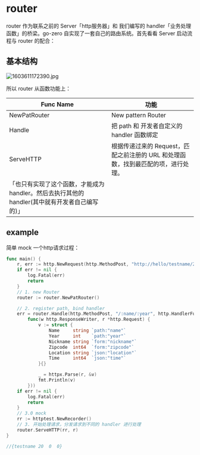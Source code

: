 # router

router 作为联系之前的 Server「http服务器」和 我们编写的 handler「业务处理函数」的桥梁。go-zero 自实现了一套自己的路由系统。首先看看 Server 启动流程与 router 的配合：


## 基本结构


![1603611172390.jpg](https://cdn.nlark.com/yuque/0/2020/jpeg/261626/1603611546447-8123358c-b86d-49f7-a0de-c875cf00d283.jpeg#align=left&display=inline&height=981&margin=%5Bobject%20Object%5D&name=1603611172390.jpg&originHeight=981&originWidth=1554&size=223352&status=done&style=none&width=1554)


所以 router 从函数功能上：



| **Func Name** | **功能** |
| --- | --- |
| NewPatRouter | New pattern Router |
| Handle | 把 path 和 开发者自定义的 handler 函数绑定 |
| ServeHTTP | 根据传递过来的 Request，匹配之前注册的 URL 和处理函数，找到最匹配的项，进行处理。
「也只有实现了这个函数，才能成为 handler。然后去执行其他的 handler(其中就有开发者自己编写的)」 |



## example


简单 mock 一个http请求过程：
```go
func main() {
	r, err := http.NewRequest(http.MethodPost, "http://hello/testname/20",nil)
	if err != nil {
		log.Fatal(err)
		return
	}
	// 1. new Router
	router := router.NewPatRouter()

	// 2. register path, bind handler
	err = router.Handle(http.MethodPost, "/:name/:year", http.HandlerFunc(
		func(w http.ResponseWriter, r *http.Request) {
			v := struct {
				Name     string `path:"name"`
				Year     int    `path:"year"`
				Nickname string `form:"nickname"`
				Zipcode  int64  `form:"zipcode"`
				Location string `json:"location"`
				Time     int64  `json:"time"`
			}{}

			_ = httpx.Parse(r, &v)
			fmt.Println(v)
		}))
	if err != nil {
		log.Fatal(err)
		return
	}
	// 3.0 mock
	rr := httptest.NewRecorder()
	// 3. 开始处理请求，分发请求到不同的 handler 进行处理
	router.ServeHTTP(rr, r)
}

//{testname 20  0  0}
```


<Vssue title="router" />

